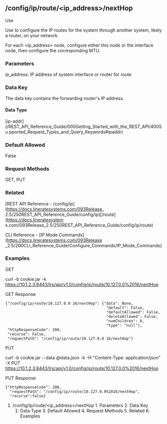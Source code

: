 ## /config/ip/route/<ip_address>/nextHop

Use

Use to configure the IP routes for the system through another system, likely a
router, on your network.

For each <ip_address> node, configure either this node or the interface node,
then configure the corresponding MTU.

### Parameters

ip_address: IP address of system interface or router for route

### Data Key

The data key contains the forwarding router's IP address.

#### Data Type

[ip-addr](/REST_API_Reference_Guide/000Getting_Started_with_the_REST_API/400Su
pported_Request_Types_and_Query_Keywords#ipaddr)

### Default Allowed

False

### Request Methods

GET, PUT

### Related

[REST API Reference - /config/ip](https://docs.lineratesystems.com/093Release_
2.5/250REST_API_Reference_Guide/config/ip)[/route](https://docs.lineratesystem
s.com/093Release_2.5/250REST_API_Reference_Guide/config/ip/route)

CLI Reference - [IP Mode Commands](https://docs.lineratesystems.com/093Release
_2.5/200CLI_Reference_Guide/Configure_Commands/IP_Mode_Commands)

### Examples

GET

curl -b cookie.jar -k
https://10.1.2.3:8443/lrs/api/v1.0/config/ip/route/10.127.0.0%2016/nextHop

GET Response

    
    {"/config/ip/route/10.127.0.0 16/nextHop": {"data": None,
                                                 "default": False,
                                                 "defaultAllowed": False,
                                                 "deleteAllowed": False,
                                                 "numChildren": 0,
                                                 "type": "null"},
     "httpResponseCode": 200,
     "recurse": False,
     "requestPath": "/config/ip/route/10.127.0.0 16/nextHop"}
    

PUT

curl -b cookie.jar --data @data.json -k -H "Content-Type: application/json" -X
PUT https://10.1.2.3:8443/lrs/api/v1.0/config/ip/route/10.127.0.0%2016/nextHop

PUT Response

    
    {"httpResponseCode": 200,
      "requestPath": "/config/ip/route/10.127.0.0%2016/nextHop",
      "recurse":false}

  1. /config/ip/route/<ip_address>/nextHop
    1. Parameters
    2. Data Key
      1. Data Type
    3. Default Allowed
    4. Request Methods
    5. Related
    6. Examples

